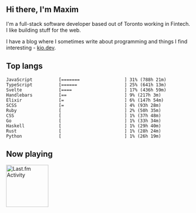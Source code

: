 <!-- deno-fmt-ignore-file -->
## Hi there, I'm Maxim

I'm a full-stack software developer based out of Toronto working in Fintech. I like building stuff for the web.

I have a blog where I sometimes write about programming and things I find interesting - [kio.dev](https://kio.dev).



## Top langs

```
JavaScript          [=======                 ] 31% (788h 21m)
TypeScript          [======                  ] 25% (641h 13m)
Svelte              [====                    ] 17% (436h 59m)
Handlebars          [==                      ] 9% (217h 3m)
Elixir              [=                       ] 6% (147h 54m)
SCSS                [=                       ] 4% (93h 28m)
Ruby                [                        ] 2% (50h 35m)
CSS                 [                        ] 1% (37h 48m)
Go                  [                        ] 1% (33h 34m)
Haskell             [                        ] 1% (29h 40m)
Rust                [                        ] 1% (28h 24m)
Python              [                        ] 1% (26h 19m)
```


## Now playing


<a href="https://github.com/kiosion/toru">
  <picture>
    <source media="(prefers-color-scheme: dark)" srcset="https://toru.kio.dev/api/v1/kiosion?blur&border_width=0&border_radius=26&theme=nord">
    <source media="(prefers-color-scheme: light)" srcset="https://toru.kio.dev/api/v1/kiosion?blur&border_width=0&border_radius=26&theme=light">
    <img alt="Last.fm Activity" src="https://toru.kio.dev/api/v1/kiosion?blur&border_width=0&border_radius=26" height="115" />
  </picture>
</a>
